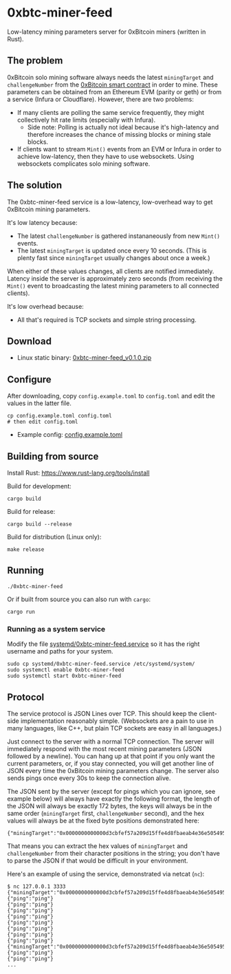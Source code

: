# 0xbtc-miner-feed

Low-latency mining parameters server for 0xBitcoin miners (written in Rust).

## The problem

0xBitcoin solo mining software always needs the latest `miningTarget` and `challengeNumber` from the [0xBitcoin smart contract](https://etherscan.io/address/0xb6ed7644c69416d67b522e20bc294a9a9b405b31#code) in order to mine. These parameters can be obtained from an Ethereum EVM (parity or geth) or from a service (Infura or Cloudflare). However, there are two problems:

- If many clients are polling the same service frequently, they might collectively hit rate limits (especially with Infura).
  - Side note: Polling is actually not ideal because it's high-latency and therefore increases the chance of missing blocks or mining stale blocks.
- If clients want to stream `Mint()` events from an EVM or Infura in order to achieve low-latency, then they have to use websockets. Using websockets complicates solo mining software.

## The solution

The 0xbtc-miner-feed service is a low-latency, low-overhead way to get 0xBitcoin mining parameters.

It's low latency because:

- The latest `challengeNumber` is gathered instananeously from new `Mint()` events.
- The latest `miningTarget` is updated once every 10 seconds. (This is plenty fast since `miningTarget` usually changes about once a week.)

When either of these values changes, all clients are notified immediately. Latency inside the server is approximately zero seconds (from receiving the `Mint()` event to broadcasting the latest mining parameters to all connected clients).

It's low overhead because:

- All that's required is TCP sockets and simple string processing.

## Download

- Linux static binary: [0xbtc-miner-feed_v0.1.0.zip](https://github.com/rockmtn/0xbtc-miner-feed/releases/download/v0.1.0/0xbtc-miner-feed_v0.1.0.zip)

## Configure

After downloading, copy `config.example.toml` to `config.toml` and edit the values in the latter file.

```
cp config.example.toml config.toml
# then edit config.toml
```

- Example config: [config.example.toml](config.example.toml)

## Building from source

Install Rust: <https://www.rust-lang.org/tools/install>

Build for development:
```
cargo build
```

Build for release:
```
cargo build --release
```

Build for distribution (Linux only):

```
make release
```

## Running

```
./0xbtc-miner-feed
```

Or if built from source you can also run with `cargo`:

```
cargo run
```

### Running as a system service

Modify the file [systemd/0xbtc-miner-feed.service](systemd/0xbtc-miner-feed.service) so it has the right username and paths for your system.

```
sudo cp systemd/0xbtc-miner-feed.service /etc/systemd/system/
sudo systemctl enable 0xbtc-miner-feed
sudo systemctl start 0xbtc-miner-feed
```

## Protocol

The service protocol is JSON Lines over TCP. This should keep the client-side implementation reasonably simple. (Websockets are a pain to use in many languages, like C++, but plain TCP sockets are easy in all languages.)

Just connect to the server with a normal TCP connection. The server will immediately respond with the most recent mining parameters (JSON followed by a newline). You can hang up at that point if you only want the current parameters, or, if you stay connected, you will get another line of JSON every time the 0xBitcoin mining parameters change. The server also sends pings once every 30s to keep the connection alive.

The JSON sent by the server (except for pings which you can ignore, see example below) will always have exactly the following format, the length of the JSON will always be exactly 172 bytes, the keys will always be in the same order (`miningTarget` first, `challengeNumber` second), and the hex values will always be at the fixed byte positions demonstrated here:

```
{"miningTarget":"0x0000000000000d3cbfef57a209d15ffe4d8fbaeab4e36e5054953f8e38b0a644","challengeNumber":"0xd2d92bb38f9f08940ee420718e46518fd21bd9e05dc9b32c73b8c0f94e762c38"}
```

That means you can extract the hex values of `miningTarget` and `challengeNumber` from their character positions in the string; you don't have to parse the JSON if that would be difficult in your environment.

Here's an example of using the service, demonstrated via netcat (`nc`):

```
$ nc 127.0.0.1 3333
{"miningTarget":"0x0000000000000d3cbfef57a209d15ffe4d8fbaeab4e36e5054953f8e38b0a644","challengeNumber":"0xd2d92bb38f9f08940ee420718e46518fd21bd9e05dc9b32c73b8c0f94e762c38"}
{"ping":"ping"}
{"ping":"ping"}
{"ping":"ping"}
{"ping":"ping"}
{"ping":"ping"}
{"ping":"ping"}
{"ping":"ping"}
{"ping":"ping"}
{"miningTarget":"0x0000000000000d3cbfef57a209d15ffe4d8fbaeab4e36e5054953f8e38b0a644","challengeNumber":"0x7e2835247d31c315a8131b08d3ac312d403fa1b9116acc5983934c8fb05d4e8b"}
{"ping":"ping"}
{"ping":"ping"}
...
```
